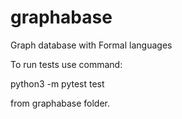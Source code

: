 # graphabase
Graph database with Formal languages


To run tests use command:

  python3 -m pytest test
  
from graphabase folder.
